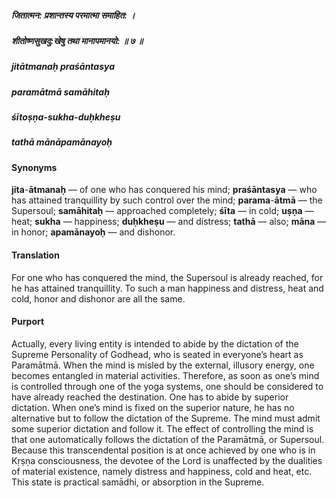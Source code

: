 ##### जितात्मन: प्रशान्तस्य परमात्मा समाहित: ।
##### शीतोष्णसुखदु:खेषु तथा मानापमानयो: ॥ ७ ॥

##### jitātmanaḥ praśāntasya
##### paramātmā samāhitaḥ
##### śītoṣṇa-sukha-duḥkheṣu
##### tathā mānāpamānayoḥ

#### Synonyms

**jita**-**ātmanaḥ** — of one who has conquered his mind; **praśāntasya** — who has attained tranquillity by such control over the mind; **parama**-**ātmā** — the Supersoul; **samāhitaḥ** — approached completely; **śīta** — in cold; **uṣṇa** — heat; **sukha** — happiness; **duḥkheṣu** — and distress; **tathā** — also; **māna** — in honor; **apamānayoḥ** — and dishonor.

#### Translation

For one who has conquered the mind, the Supersoul is already reached, for he has attained tranquillity. To such a man happiness and distress, heat and cold, honor and dishonor are all the same.

#### Purport

Actually, every living entity is intended to abide by the dictation of the Supreme Personality of Godhead, who is seated in everyone’s heart as Paramātmā. When the mind is misled by the external, illusory energy, one becomes entangled in material activities. Therefore, as soon as one’s mind is controlled through one of the yoga systems, one should be considered to have already reached the destination. One has to abide by superior dictation. When one’s mind is fixed on the superior nature, he has no alternative but to follow the dictation of the Supreme. The mind must admit some superior dictation and follow it. The effect of controlling the mind is that one automatically follows the dictation of the Paramātmā, or Supersoul. Because this transcendental position is at once achieved by one who is in Kṛṣṇa consciousness, the devotee of the Lord is unaffected by the dualities of material existence, namely distress and happiness, cold and heat, etc. This state is practical samādhi, or absorption in the Supreme.